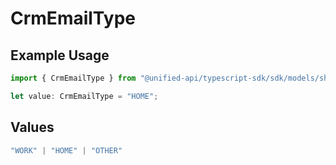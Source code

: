 # CrmEmailType

## Example Usage

```typescript
import { CrmEmailType } from "@unified-api/typescript-sdk/sdk/models/shared";

let value: CrmEmailType = "HOME";
```

## Values

```typescript
"WORK" | "HOME" | "OTHER"
```